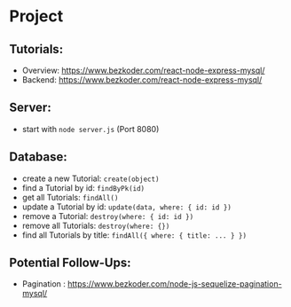 # Project

## Tutorials:
* Overview: https://www.bezkoder.com/react-node-express-mysql/
* Backend: https://www.bezkoder.com/react-node-express-mysql/

## Server:

* start with `node server.js` (Port 8080)

## Database:

* create a new Tutorial: `create(object)`
* find a Tutorial by id: `findByPk(id)`
* get all Tutorials: `findAll()`
* update a Tutorial by id: `update(data, where: { id: id })`
* remove a Tutorial: `destroy(where: { id: id })`
* remove all Tutorials: `destroy(where: {})`
* find all Tutorials by title: `findAll({ where: { title: ... } })`

## Potential Follow-Ups:

* Pagination : https://www.bezkoder.com/node-js-sequelize-pagination-mysql/